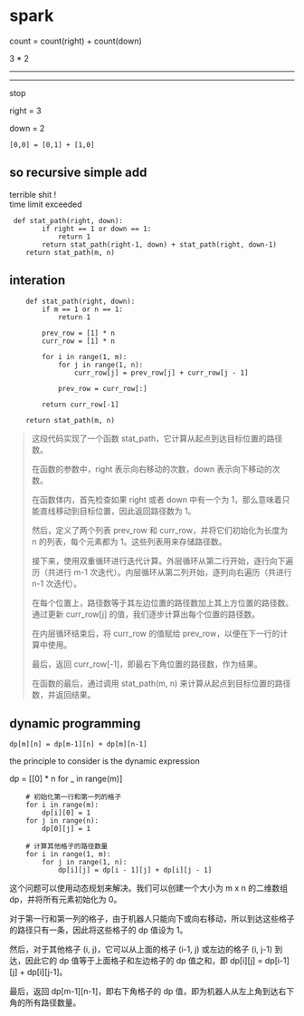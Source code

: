 # spark

count = count(right) + count(down)

3 * 2

*  *   *

*  *   *


stop

right = 3

down = 2

    [0,0] = [0,1] + [1,0]


## so recursive simple  add

terrible shit !  
time limit exceeded

     def stat_path(right, down):
            if right == 1 or down == 1:
                return 1
            return stat_path(right-1, down) + stat_path(right, down-1)
        return stat_path(m, n)


## interation

        def stat_path(right, down):
            if m == 1 or n == 1:
                return 1

            prev_row = [1] * n
            curr_row = [1] * n

            for i in range(1, m):
                for j in range(1, n):
                    curr_row[j] = prev_row[j] + curr_row[j - 1]

                prev_row = curr_row[:]

            return curr_row[-1]

        return stat_path(m, n)


> 这段代码实现了一个函数 stat_path，它计算从起点到达目标位置的路径数。
>
> 在函数的参数中，right 表示向右移动的次数，down 表示向下移动的次数。
>
> 在函数体内，首先检查如果 right 或者 down 中有一个为
> 1，那么意味着只能直线移动到目标位置，因此返回路径数为 1。
>
> 然后，定义了两个列表 prev_row 和 curr_row，并将它们初始化为长度为 n
> 的列表，每个元素都为 1。这些列表用来存储路径数。
>
> 接下来，使用双重循环进行迭代计算。外层循环从第二行开始，逐行向下遍历（共进行 m-1
> 次迭代）。内层循环从第二列开始，逐列向右遍历（共进行 n-1 次迭代）。
>
> 在每个位置上，路径数等于其左边位置的路径数加上其上方位置的路径数。通过更新
> curr_row[j] 的值，我们逐步计算出每个位置的路径数。
>
> 在内层循环结束后，将 curr_row 的值赋给 prev_row，以便在下一行的计算中使用。
>
> 最后，返回 curr_row[-1]，即最右下角位置的路径数，作为结果。
>
> 在函数的最后，通过调用 stat_path(m, n)
> 来计算从起点到目标位置的路径数，并返回结果。


## dynamic programming

    dp[m][n] = dp[m-1][n] + dp[m][n-1]

the principle to consider is the dynamic expression

   dp = [[0] * n for _ in range(m)]

        # 初始化第一行和第一列的格子
        for i in range(m):
            dp[i][0] = 1
        for j in range(n):
            dp[0][j] = 1

        # 计算其他格子的路径数量
        for i in range(1, m):
            for j in range(1, n):
                dp[i][j] = dp[i - 1][j] + dp[i][j - 1]


这个问题可以使用动态规划来解决。我们可以创建一个大小为 m x n 的二维数组 dp，并将所有元素初始化为 0。

对于第一行和第一列的格子，由于机器人只能向下或向右移动，所以到达这些格子的路径只有一条，因此将这些格子的 dp 值设为 1。

然后，对于其他格子 (i, j)，它可以从上面的格子 (i-1, j) 或左边的格子 (i, j-1) 到达，因此它的 dp 值等于上面格子和左边格子的 dp 值之和，即 dp[i][j] = dp[i-1][j] + dp[i][j-1]。

最后，返回 dp[m-1][n-1]，即右下角格子的 dp 值，即为机器人从左上角到达右下角的所有路径数量。
